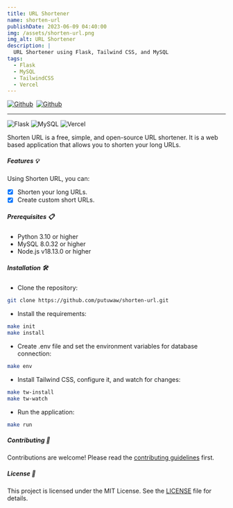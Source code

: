 ```yaml
---
title: URL Shortener
name: shorten-url
publishDate: 2023-06-09 04:40:00
img: /assets/shorten-url.png
img_alt: URL Shortener
description: |
  URL Shortener using Flask, Tailwind CSS, and MySQL
tags:
  - Flask
  - MySQL
  - TailwindCSS
  - Vercel
---
```


<div style="display: flex; align-items: start;">
  <a href="https://github.com/putuwaw/shorten-url" target="_blank" style="margin-right: .5em;">
    <img src="https://img.shields.io/badge/repository-121013?style=for-the-badge&logo=github&logoColor=white" alt="Github" />
  </a>
  <a href="https://shrtn-url.vercel.app/" target="_blank">
    <img src="https://img.shields.io/badge/preview-000000?style=for-the-badge&logo=vercel&logoColor=white" alt="Github" />
  </a>
</div>
<hr>

![Flask](https://img.shields.io/badge/Flask-000000?style=for-the-badge&logo=flask&logoColor=white)
![MySQL](https://img.shields.io/badge/MySQL-005C84?style=for-the-badge&logo=mysql&logoColor=white)
![Vercel](https://img.shields.io/badge/vercel-%23000000.svg?style=for-the-badge&logo=vercel&logoColor=white)

Shorten URL is a free, simple, and open-source URL shortener. It is a web based application that allows you to shorten your long URLs.

##### Features 💡

Using Shorten URL, you can:

- [x] Shorten your long URLs.
- [x] Create custom short URLs.

##### Prerequisites 📋

- Python 3.10 or higher
- MySQL 8.0.32 or higher
- Node.js v18.13.0 or higher

##### Installation 🛠

- Clone the repository:

```bash
git clone https://github.com/putuwaw/shorten-url.git
```

- Install the requirements:

```bash
make init
make install
```

- Create .env file and set the environment variables for database connection:

```bash
make env
```

- Install Tailwind CSS, configure it, and watch for changes:

```bash
make tw-install
make tw-watch
```

- Run the application:

```bash
make run
```

##### Contributing 🤝

Contributions are welcome! Please read the [contributing guidelines](https://github.com/putuwaw/shorten-url/blob/main/CONTRIBUTING.md) first.

##### License 📝

This project is licensed under the MIT License. See the [LICENSE](https://github.com/putuwaw/shorten-url/blob/main/LICENSE) file for details.
